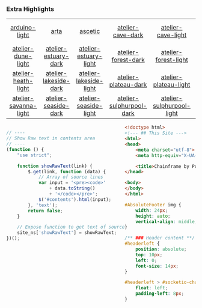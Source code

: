 
<style>
pre {
    margin-right:0;
    float: left;
}

</style>



### Extra Highlights

|        |        |        |        |        |        |
| :----: | :----: | :----: | :----: | :----: | :----: |
|<a href="call/hilightChange('highlight/styles/arduino-light.css');">arduino-light</a>|<a href="call/hilightChange('highlight/styles/arta.css');">arta</a>|<a href="call/hilightChange('highlight/styles/ascetic.css');">ascetic</a>|<a href="call/hilightChange('highlight/styles/atelier-cave-dark.css');">atelier-cave-dark</a>|<a href="call/hilightChange('highlight/styles/atelier-cave-light.css');">atelier-cave-light</a>|<a href="call/hilightChange('highlight/styles/atelier-dune-dark.css');">atelier-dune-dark</a>|
|<a href="call/hilightChange('highlight/styles/atelier-dune-light.css');">atelier-dune-light</a>|<a href="call/hilightChange('highlight/styles/atelier-estuary-dark.css');">atelier-estuary-dark</a>|<a href="call/hilightChange('highlight/styles/atelier-estuary-light.css');">atelier-estuary-light</a>|<a href="call/hilightChange('highlight/styles/atelier-forest-dark.css');">atelier-forest-dark</a>|<a href="call/hilightChange('highlight/styles/atelier-forest-light.css');">atelier-forest-light</a>|<a href="call/hilightChange('highlight/styles/atelier-heath-dark.css');">atelier-heath-dark</a>|
|<a href="call/hilightChange('highlight/styles/atelier-heath-light.css');">atelier-heath-light</a>|<a href="call/hilightChange('highlight/styles/atelier-lakeside-dark.css');">atelier-lakeside-dark</a>|<a href="call/hilightChange('highlight/styles/atelier-lakeside-light.css');">atelier-lakeside-light</a>|<a href="call/hilightChange('highlight/styles/atelier-plateau-dark.css');">atelier-plateau-dark</a>|<a href="call/hilightChange('highlight/styles/atelier-plateau-light.css');">atelier-plateau-light</a>|<a href="call/hilightChange('highlight/styles/atelier-savanna-dark.css');">atelier-savanna-dark</a>|
|<a href="call/hilightChange('highlight/styles/atelier-savanna-light.css');">atelier-savanna-light</a>|<a href="call/hilightChange('highlight/styles/atelier-seaside-dark.css');">atelier-seaside-dark</a>|<a href="call/hilightChange('highlight/styles/atelier-seaside-light.css');">atelier-seaside-light</a>|<a href="call/hilightChange('highlight/styles/atelier-sulphurpool-dark.css');">atelier-sulphurpool-dark</a>|<a href="call/hilightChange('highlight/styles/atelier-sulphurpool-light.css');">atelier-sulphurpool-light</a>||

<span style="float: left;">

```js
// ----
// Show Raw text in contents area
// ----
(function () {
    "use strict";

    function showRawText(link) {
        $.get(link, function (data) {
            // Array of source lines
            var input = '<pre><code>' 
                + data.toString()
                + '</code></pre>';
            $('#contents').html(input);
        }, 'text');
        return false;
    }

    // Expose function to get text of source
    site_ns['showRawText'] = showRawText;
})();
```

</span>

```html
<!doctype html>
<!--- ## This Site --->
<html>
<head>
    <meta charset="utf-8">
    <meta http-equiv="X-UA-Compatible" content="chrome=1">

    <title>Chainframe by PotOfCoffee2Go</title>
</head>

<body>
</body>
</html>
```

```css
#AbsoluteFooter img {
    width: 24px;
    height: auto;
    vertical-align: middle;
}

/** ### Header content **/
#headerleft {
    position: absolute;
    top: 10px;
    left: 0;
    font-size: 14px;
}

#headerleft > #socketio-change {
    float: left;
    padding-left: 8px;
}
```


